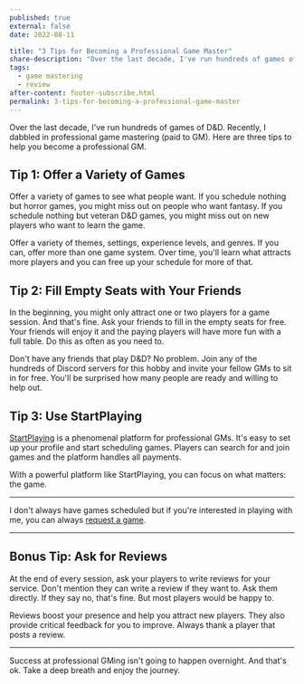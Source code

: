 ```yaml
---
published: true
external: false
date: 2022-08-11

title: "3 Tips for Becoming a Professional Game Master"
share-description: "Over the last decade, I've run hundreds of games of D&D. Recently, I dabbled in professional game mastering (paid to GM). Here are three tips to help you become a professional GM."
tags:
  - game mastering
  - review
after-content: footer-subscribe.html
permalink: 3-tips-for-becoming-a-professional-game-master
---
```


Over the last decade, I've run hundreds of games of D&D. Recently, I dabbled in professional game mastering (paid to GM). Here are three tips to help you become a professional GM.

## Tip 1: Offer a Variety of Games

Offer a variety of games to see what people want. If you schedule nothing but horror games, you might miss out on people who want fantasy. If you schedule nothing but veteran D&D games, you might miss out on new players who want to learn the game.

Offer a variety of themes, settings, experience levels, and genres. If you can, offer more than one game system. Over time, you'll learn what attracts more players and you can free up your schedule for more of that.

## Tip 2: Fill Empty Seats with Your Friends

In the beginning, you might only attract one or two players for a game session. And that's fine. Ask your friends to fill in the empty seats for free. Your friends will enjoy it and the paying players will have more fun with a full table. Do this as often as you need to. 

Don't have any friends that play D&D? No problem. Join any of the hundreds of Discord servers for this hobby and invite your fellow GMs to sit in for free. You'll be surprised how many people are ready and willing to help out.

## Tip 3: Use StartPlaying

[StartPlaying](https://startplaying.games) is a phenomenal platform for professional GMs. It's easy to set up your profile and start scheduling games. Players can search for and join games and the platform handles all payments.

With a powerful platform like StartPlaying, you can focus on what matters: the game.

---

I don't always have games scheduled but if you're interested in playing with me, you can always [request a game](https://startplaying.games/request/gm/clb066jlx001q08lc1ia77ykm).

---

## Bonus Tip: Ask for Reviews

At the end of every session, ask your players to write reviews for your service. Don't mention they can write a review if they want to. Ask them directly. If they say no, that's fine. But most players would be happy to. 

Reviews boost your presence and help you attract new players. They also provide critical feedback for you to improve. Always thank a player that posts a review.

---

Success at professional GMing isn't going to happen overnight. And that's ok. Take a deep breath and enjoy the journey. 